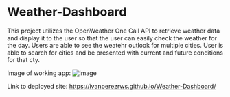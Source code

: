 # Weather-Dashboard

This project utilizes the OpenWeather One Call API to retrieve weather data and display it to the user so that the user can easily check the weather for the day.
Users are able to see the weatehr outlook for multiple cities. User is able to search for cities and be presented with current and future conditions for that cty. 

Image of working app:
![image](https://user-images.githubusercontent.com/83327047/135201123-adb454fb-d133-451a-a68e-b193002caddd.png)

Link to deployed site: https://ivanperezrws.github.io/Weather-Dashboard/

